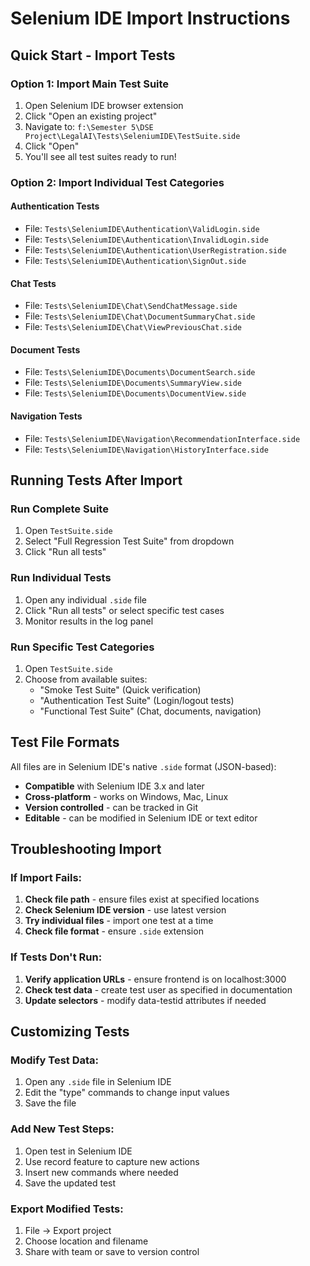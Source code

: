 # Selenium IDE Import Instructions

## Quick Start - Import Tests

### Option 1: Import Main Test Suite
1. Open Selenium IDE browser extension
2. Click "Open an existing project"
3. Navigate to: `f:\Semester 5\DSE Project\LegalAI\Tests\SeleniumIDE\TestSuite.side`
4. Click "Open"
5. You'll see all test suites ready to run!

### Option 2: Import Individual Test Categories

#### Authentication Tests
- File: `Tests\SeleniumIDE\Authentication\ValidLogin.side`
- File: `Tests\SeleniumIDE\Authentication\InvalidLogin.side`
- File: `Tests\SeleniumIDE\Authentication\UserRegistration.side`
- File: `Tests\SeleniumIDE\Authentication\SignOut.side`

#### Chat Tests
- File: `Tests\SeleniumIDE\Chat\SendChatMessage.side`
- File: `Tests\SeleniumIDE\Chat\DocumentSummaryChat.side`
- File: `Tests\SeleniumIDE\Chat\ViewPreviousChat.side`

#### Document Tests
- File: `Tests\SeleniumIDE\Documents\DocumentSearch.side`
- File: `Tests\SeleniumIDE\Documents\SummaryView.side`
- File: `Tests\SeleniumIDE\Documents\DocumentView.side`

#### Navigation Tests
- File: `Tests\SeleniumIDE\Navigation\RecommendationInterface.side`
- File: `Tests\SeleniumIDE\Navigation\HistoryInterface.side`

## Running Tests After Import

### Run Complete Suite
1. Open `TestSuite.side`
2. Select "Full Regression Test Suite" from dropdown
3. Click "Run all tests"

### Run Individual Tests
1. Open any individual `.side` file
2. Click "Run all tests" or select specific test cases
3. Monitor results in the log panel

### Run Specific Test Categories
1. Open `TestSuite.side`
2. Choose from available suites:
   - "Smoke Test Suite" (Quick verification)
   - "Authentication Test Suite" (Login/logout tests)
   - "Functional Test Suite" (Chat, documents, navigation)

## Test File Formats

All files are in Selenium IDE's native `.side` format (JSON-based):
- **Compatible** with Selenium IDE 3.x and later
- **Cross-platform** - works on Windows, Mac, Linux
- **Version controlled** - can be tracked in Git
- **Editable** - can be modified in Selenium IDE or text editor

## Troubleshooting Import

### If Import Fails:
1. **Check file path** - ensure files exist at specified locations
2. **Check Selenium IDE version** - use latest version
3. **Try individual files** - import one test at a time
4. **Check file format** - ensure `.side` extension

### If Tests Don't Run:
1. **Verify application URLs** - ensure frontend is on localhost:3000
2. **Check test data** - create test user as specified in documentation
3. **Update selectors** - modify data-testid attributes if needed

## Customizing Tests

### Modify Test Data:
1. Open any `.side` file in Selenium IDE
2. Edit the "type" commands to change input values
3. Save the file

### Add New Test Steps:
1. Open test in Selenium IDE
2. Use record feature to capture new actions
3. Insert new commands where needed
4. Save the updated test

### Export Modified Tests:
1. File → Export project
2. Choose location and filename
3. Share with team or save to version control
